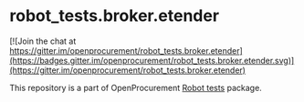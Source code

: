 # robot_tests.broker.etender

[![Join the chat at https://gitter.im/openprocurement/robot_tests.broker.etender](https://badges.gitter.im/openprocurement/robot_tests.broker.etender.svg)](https://gitter.im/openprocurement/robot_tests.broker.etender)

This repository is a part of OpenProcurement [Robot tests] package.

[Robot tests]: https://github.com/openprocurement/robot_tests
